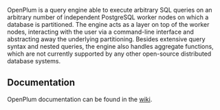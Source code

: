 OpenPlum is a query engine able to execute arbitrary SQL queries on an arbitrary number of independent PostgreSQL worker nodes on which a database is partitioned. The engine acts as a layer on top of the worker nodes, interacting with the user via a command-line interface and abstracting away the underlying partitioning. Besides extensive query syntax and nested queries, the engine also handles aggregate functions, which are not currently supported by any other open-source distributed database systems.

## Documentation

OpenPlum documentation can be found in the [wiki].

[wiki]: https://github.com/accandme/openplum/wiki
